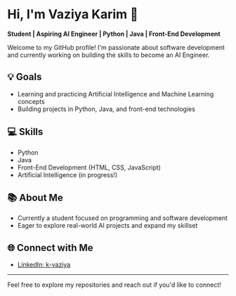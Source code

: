 # Hi, I'm Vaziya Karim 👋

**Student | Aspiring AI Engineer | Python | Java | Front-End Development**

Welcome to my GitHub profile! I'm passionate about software development and currently working on building the skills to become an AI Engineer.

## 💡 Goals
- Learning and practicing Artificial Intelligence and Machine Learning concepts
- Building projects in Python, Java, and front-end technologies

## 💻 Skills
- Python
- Java
- Front-End Development (HTML, CSS, JavaScript)
- Artificial Intelligence (in progress!)

## 📚 About Me
- Currently a student focused on programming and software development
- Eager to explore real-world AI projects and expand my skillset

## 🌐 Connect with Me
- [LinkedIn: k-vaziya](https://www.linkedin.com/in/k-vaziya/)

---

Feel free to explore my repositories and reach out if you'd like to connect!
